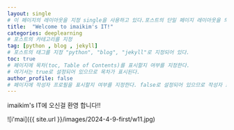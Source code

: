 ```yaml
---
layout: single
# 이 페이지의 레이아웃을 지정 single을 사용하고 있다.포스트의 단일 페이지 레이아웃을 의미한다.
title:  "Welcome to imaikim's IT!"
categories: deeplearning
# 포스트의 카테고리를 지정
tag: [python , blog , jekyll]
# 포스트의 태그를 지정 "python", "blog", "jekyll"로 지정되어 있다.
toc: true
# 페이지에 목차(toc, Table of Contents)를 표시할지 여부를 지정한다. 
# 여기서는 true로 설정되어 있으므로 목차가 표시된다.
author_profile: false
# 페이지에 작성자 프로필을 표시할지 여부를 지정한다. false로 설정되어 있으므로 작성자 프로필이 표시되지 않는다.
---
```


imaikim's IT에 오신걸 환영 합니다!!

![i'mai]({{ site.url }}/images/2024-4-9-first/w11.jpg)
<!-- 이미지에 대한 대체 텍스트를 지정합니다. 여기서 "i'mai"라는 텍스트가 이미지가 로드되지 못했을 때 대신 표시됩니다. -->
<!-- 중괄호로 둘러싸인 {{ site.url }}는 Jekyll에서 사용되는 변수로, 사이트의 URL을 의미한다.
 /images/2024-4-9-first/w1.jpg는 이미지 파일의 경로를 지정한다. -->